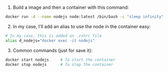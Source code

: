 1. Build a image and then a container with this command:
  
  ```sh
  docker run -d --name nodejs node:latest /bin/bash -c "sleep infinity"
  ```

2. In my case, I'll add an alias to use the node in the container easy:

  ```sh
  # In my case, this is added on .zshrc file
  alias d_nodejs="docker exec -it nodejs"
  ```

3. Common commands (just for save it):

  ```sh
  docker start nodejs     # To start the container
  docker stop nodejs      # To stop the container
  ```
